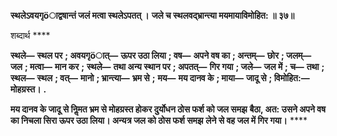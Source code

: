 **स्थलेऽवयगृöाद्वषान्तं जलं मत्वा स्थलेऽपतत् ।** **जले च स्थलवद्भ्रान्त्या मयमायाविमोहित: ॥ ३७॥** 

शब्दार्थ **** 

**स्थले—** **स्थल पर** **; अवयगृöात्—** **ऊपर उठा लिया** **; वष—** **अपने वष का** **; अन्तम्—** **छोर** **; जलम्—** **जल** **; मत्वा—** **मान कर** **;** **स्थले—** **तथा अन्य स्थान पर** **; अपतत्—** **गिर गया** **; जले—** **जल में** **; च—** **तथा** **; स्थल—** **स्थल** **; वत्—** **मानो** **; भ्रान्त्या—** **भ्रम से** **;** **मय—** **मय दानव के** **; माया—** **जादू से** **; विमोहित:—** **मोहग्रस्त।** **.** 

**मय दानव के जादू से निॢमत भ्रम से मोहग्रस्त होकर दुर्योधन ठोस फर्श को जल समझ** **बैठा, अत: उसने अपने वष का निचला सिरा ऊपर उठा लिया। अन्यत्र जल को ठोस फर्श समझ** **लेने से वह जल में गिर गया।** **** 